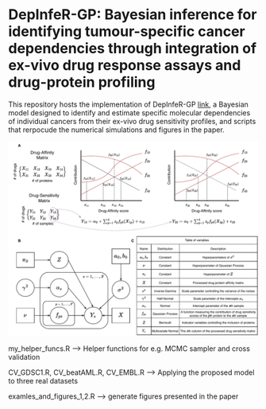 # DepInfeR-GP: Bayesian inference for identifying tumour-specific cancer dependencies through integration of ex-vivo drug response assays and drug-protein profiling
This repository hosts the implementation of DepInfeR-GP [link](https://bmcbioinformatics.biomedcentral.com/articles/10.1186/s12859-024-05682-0), a Bayesian model designed to identify and estimate specific molecular dependencies of individual cancers from their ex-vivo drug sensitivity profiles, and scripts that rerpocude the numerical simulations and figures in the paper. 

<p align="center"><img src="https://github.com/hwxing3259/depinfer_gp/blob/main/depinfer_linear_graphical-gp.drawio.pdf" alt="gears" width="900px" /></p>

my_helper_funcs.R --> Helper functions for e.g. MCMC sampler and cross validation 

CV_GDSC1.R, CV_beatAML.R, CV_EMBL.R  --> Applying the proposed model to three real datasets 

examles_and_figures_1,2.R --> generate figures presented in the paper
